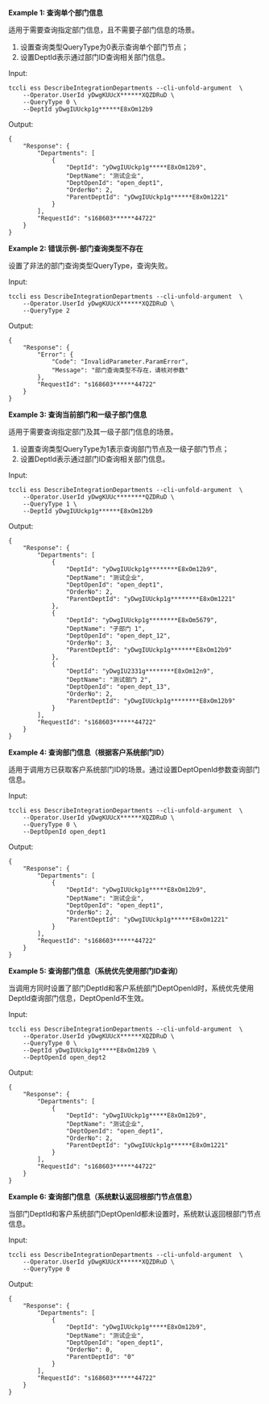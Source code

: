 **Example 1: 查询单个部门信息**

适用于需要查询指定部门信息，且不需要子部门信息的场景。
1. 设置查询类型QueryType为0表示查询单个部门节点；
2. 设置DeptId表示通过部门ID查询相关部门信息。

Input: 

```
tccli ess DescribeIntegrationDepartments --cli-unfold-argument  \
    --Operator.UserId yDwgKUUcX******XQZDRuD \
    --QueryType 0 \
    --DeptId yDwgIUUckp1g******E8xOm12b9
```

Output: 
```
{
    "Response": {
        "Departments": [
            {
                "DeptId": "yDwgIUUckp1g*****E8xOm12b9",
                "DeptName": "测试企业",
                "DeptOpenId": "open_dept1",
                "OrderNo": 2,
                "ParentDeptId": "yDwgIUUckp1g******E8xOm1221"
            }
        ],
        "RequestId": "s168603******44722"
    }
}
```

**Example 2: 错误示例-部门查询类型不存在**

设置了非法的部门查询类型QueryType，查询失败。

Input: 

```
tccli ess DescribeIntegrationDepartments --cli-unfold-argument  \
    --Operator.UserId yDwgKUUcX******XQZDRuD \
    --QueryType 2
```

Output: 
```
{
    "Response": {
        "Error": {
            "Code": "InvalidParameter.ParamError",
            "Message": "部门查询类型不存在，请核对参数"
        },
        "RequestId": "s168603******44722"
    }
}
```

**Example 3: 查询当前部门和一级子部门信息**

适用于需要查询指定部门及其一级子部门信息的场景。
1. 设置查询类型QueryType为1表示查询部门节点及一级子部门节点；
2. 设置DeptId表示通过部门ID查询相关部门信息。

Input: 

```
tccli ess DescribeIntegrationDepartments --cli-unfold-argument  \
    --Operator.UserId yDwgKUUc********QZDRuD \
    --QueryType 1 \
    --DeptId yDwgIUUckp1g******E8xOm12b9
```

Output: 
```
{
    "Response": {
        "Departments": [
            {
                "DeptId": "yDwgIUUckp1g********E8xOm12b9",
                "DeptName": "测试企业",
                "DeptOpenId": "open_dept1",
                "OrderNo": 2,
                "ParentDeptId": "yDwgIUUckp1g********E8xOm1221"
            },
            {
                "DeptId": "yDwgIUUckp1g********E8xOm5679",
                "DeptName": "子部门 1",
                "DeptOpenId": "open_dept_12",
                "OrderNo": 3,
                "ParentDeptId": "yDwgIUUckp1g*******E8xOm12b9"
            },
            {
                "DeptId": "yDwgIU2331g********E8xOm12n9",
                "DeptName": "测试部门 2",
                "DeptOpenId": "open_dept_13",
                "OrderNo": 2,
                "ParentDeptId": "yDwgIUUckp1g********E8xOm12b9"
            }
        ],
        "RequestId": "s168603******44722"
    }
}
```

**Example 4: 查询部门信息（根据客户系统部门ID）**

适用于调用方已获取客户系统部门ID的场景。通过设置DeptOpenId参数查询部门信息。

Input: 

```
tccli ess DescribeIntegrationDepartments --cli-unfold-argument  \
    --Operator.UserId yDwgKUUcX******XQZDRuD \
    --QueryType 0 \
    --DeptOpenId open_dept1
```

Output: 
```
{
    "Response": {
        "Departments": [
            {
                "DeptId": "yDwgIUUckp1g*****E8xOm12b9",
                "DeptName": "测试企业",
                "DeptOpenId": "open_dept1",
                "OrderNo": 2,
                "ParentDeptId": "yDwgIUUckp1g******E8xOm1221"
            }
        ],
        "RequestId": "s168603******44722"
    }
}
```

**Example 5: 查询部门信息（系统优先使用部门ID查询）**

当调用方同时设置了部门DeptId和客户系统部门DeptOpenId时，系统优先使用DeptId查询部门信息，DeptOpenId不生效。

Input: 

```
tccli ess DescribeIntegrationDepartments --cli-unfold-argument  \
    --Operator.UserId yDwgKUUcX******XQZDRuD \
    --QueryType 0 \
    --DeptId yDwgIUUckp1g*****E8xOm12b9 \
    --DeptOpenId open_dept2
```

Output: 
```
{
    "Response": {
        "Departments": [
            {
                "DeptId": "yDwgIUUckp1g*****E8xOm12b9",
                "DeptName": "测试企业",
                "DeptOpenId": "open_dept1",
                "OrderNo": 2,
                "ParentDeptId": "yDwgIUUckp1g******E8xOm1221"
            }
        ],
        "RequestId": "s168603******44722"
    }
}
```

**Example 6: 查询部门信息（系统默认返回根部门节点信息）**

当部门DeptId和客户系统部门DeptOpenId都未设置时，系统默认返回根部门节点信息。

Input: 

```
tccli ess DescribeIntegrationDepartments --cli-unfold-argument  \
    --Operator.UserId yDwgKUUcX******XQZDRuD \
    --QueryType 0
```

Output: 
```
{
    "Response": {
        "Departments": [
            {
                "DeptId": "yDwgIUUckp1g*****E8xOm12b9",
                "DeptName": "测试企业",
                "DeptOpenId": "open_dept1",
                "OrderNo": 0,
                "ParentDeptId": "0"
            }
        ],
        "RequestId": "s168603******44722"
    }
}
```


